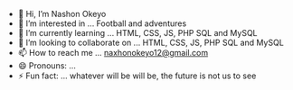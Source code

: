 - 👋 Hi, I’m Nashon Okeyo
- 👀 I’m interested in ... Football and adventures 
- 🌱 I’m currently learning ... HTML, CSS, JS, PHP SQL and MySQL  
- 💞️ I’m looking to collaborate on ... HTML, CSS, JS, PHP SQL and MySQL 
- 📫 How to reach me ... naxhonokeyo12@gmail.com 
- 😄 Pronouns: ...
- ⚡ Fun fact: ... whatever will be will be, the future is not us to see 

<!---
Juniero20/Juniero20 is a ✨ special ✨ repository because its `README.md` (this file) appears on your GitHub profile.
You can click the Preview link to take a look at your changes.
--->
